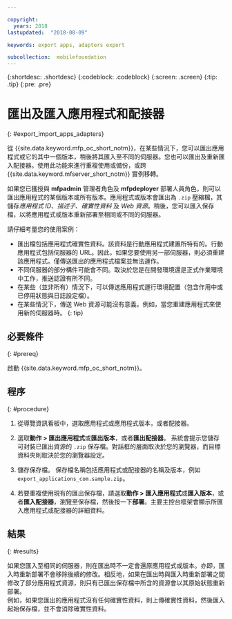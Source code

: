 ```yaml
---

copyright:
  years: 2018
lastupdated:  "2018-08-09"

keywords: export apps, adapters export

subcollection:  mobilefoundation
---
```


{:shortdesc: .shortdesc}
{:codeblock: .codeblock}
{:screen: .screen}
{:tip: .tip}
{:pre: .pre}

# 匯出及匯入應用程式和配接器
{: #export_import_apps_adapters}

從 {{site.data.keyword.mfp_oc_short_notm}}，在某些情況下，您可以匯出應用程式或它的其中一個版本，稍後將其匯入至不同的伺服器。您也可以匯出及重新匯入配接器。使用此功能來進行重複使用或備份，或跨 {{site.data.keyword.mfserver_short_notm}} 實例移轉。

如果您已獲授與 **mfpadmin** 管理者角色及 **mfpdeployer** 部署人員角色，則可以匯出應用程式的某個版本或所有版本。應用程式或版本會匯出為 `.zip` 壓縮檔，其儲存*應用程式 ID*、*描述子*、*確實性資料* 及 *Web 資源*。稍後，您可以匯入保存檔，以將應用程式或版本重新部署至相同或不同的伺服器。

請仔細考量您的使用案例：
* 匯出檔包括應用程式確實性資料。該資料是行動應用程式建置所特有的。行動應用程式包括伺服器的 URL。因此，如果您要使用另一部伺服器，則必須重建該應用程式。僅傳送匯出的應用程式檔案並無法運作。
* 不同伺服器的部分構件可能會不同。取決於您是在開發環境還是正式作業環境中工作，推送認證有所不同。
* 在某些（並非所有）情況下，可以傳送應用程式運行環境配置（包含作用中或已停用狀態與日誌設定檔）。
* 在某些情況下，傳送 Web 資源可能沒有意義，例如，當您重建應用程式來使用新的伺服器時。
{: tip}

##  必要條件
{: #prereq}

啟動 {{site.data.keyword.mfp_oc_short_notm}}。

##  程序
{: #procedure}

1.  從導覽資訊看板中，選取應用程式或應用程式版本，或者配接器。

2.  選取**動作 > 匯出應用程式**或**匯出版本**，或者**匯出配接器**。
     系統會提示您儲存可封裝已匯出資源的 `.zip` 保存檔。對話框的層面取決於您的瀏覽器，而目標資料夾則取決於您的瀏覽器設定。

3.   儲存保存檔。
      保存檔名稱包括應用程式或配接器的名稱及版本，例如 `export_applications_com.sample.zip`。

4.   若要重複使用現有的匯出保存檔，請選取**動作 > 匯入應用程式**或**匯入版本**，或者**匯入配接器**，瀏覽至保存檔，然後按一下**部署**。主要主控台框架會顯示所匯入應用程式或配接器的詳細資料。

##    結果
{: #results}

如果您匯入至相同的伺服器，則在匯出時不一定會還原應用程式或版本。亦即，匯入時重新部署不會移除後續的修改。相反地，如果在匯出時與匯入時重新部署之間修改了部分應用程式資源，則只有已匯出保存檔中所含的資源會以其原始狀態重新部署。
<br/>
例如，如果您匯出的應用程式沒有任何確實性資料，則上傳確實性資料，然後匯入起始保存檔，並不會消除確實性資料。
